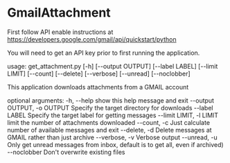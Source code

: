 # GmailAttachment


First follow API enable instructions at https://developers.google.com/gmail/api/quickstart/python

You will need to get an API key prior to first running the application.

usage: get_attachment.py [-h] [--output OUTPUT] [--label LABEL]
                         [--limit LIMIT] [--count] [--delete] [--verbose]
                         [--unread] [--noclobber]

This application downloads attachments from a GMAIL account

optional arguments:
  -h, --help            show this help message and exit
  --output OUTPUT, -o OUTPUT
                        Specify the target directory for downloads
  --label LABEL         Specify the target label for getting messages
  --limit LIMIT, -l LIMIT
                        limit the number of attachments downloaded
  --count, -c           Just calculate number of available messages and exit
  --delete, -d          Delete messages at GMAIL rather than just archive
  --verbose, -v         Verbose output
  --unread, -u          Only get unread messages from inbox, default is to get
                        all, even if archived)
  --noclobber           Don't overwrite existing files


